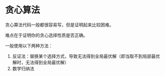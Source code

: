 # 贪心算法

贪心算法代码一般都很容易写，但是证明起来比较困难。

难点在于证明你的贪心选择性质是否正确。

一般使用以下两种方法：

1. 反证法：替换某个选择方式，导致无法得到全局最优解（即当取不到局部最优解时，无法得到全局最优解）
2. 数学归纳法
